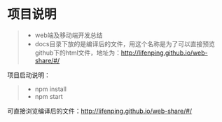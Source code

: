 # 项目说明
>* web端及移动端开发总结
>* docs目录下放的是编译后的文件，用这个名称是为了可以直接预览github下的html文件，地址为：http://lifenping.github.io/web-share/#/


项目启动说明：
>* npm install
>* npm start

可直接浏览编译后的文件：http://lifenping.github.io/web-share/#/
